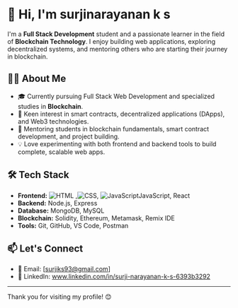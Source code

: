 # 👋 Hi, I'm surjinarayanan k s

I'm a **Full Stack Development** student and a passionate learner in the field of **Blockchain Technology**. I enjoy building web applications, exploring decentralized systems, and mentoring others who are starting their journey in blockchain.

## 👨‍💻 About Me

- 🎓 Currently pursuing Full Stack Web Development and specialized studies in **Blockchain**.
- 🧠 Keen interest in smart contracts, decentralized applications (DApps), and Web3 technologies.
- 🤝 Mentoring students in blockchain fundamentals, smart contract development, and project building.
- 💡 Love experimenting with both frontend and backend tools to build complete, scalable web apps.

## 🛠️ Tech Stack

- **Frontend:** 
![HTML](https://img.shields.io/badge/HTML-orange?logo=html5&logoColor=white) ,![CSS](https://img.shields.io/badge/CSS-blue?logo=css3&logoColor=white), ![JavaScript](https://img.shields.io/badge/-JavaScript-F7DF1E?logo=javascript&logoColor=black&style=flat)JavaScript, React
- **Backend:** Node.js, Express
- **Database:** MongoDB, MySQL
- **Blockchain:** Solidity, Ethereum, Metamask, Remix IDE
- **Tools:** Git, GitHub, VS Code, Postman

## 📫 Let's Connect

- 📧 Email: [surjiks93@gmail.com]
- 💼 LinkedIn: www.linkedin.com/in/surji-narayanan-k-s-6393b3292

---

Thank you for visiting my profile! 😊
